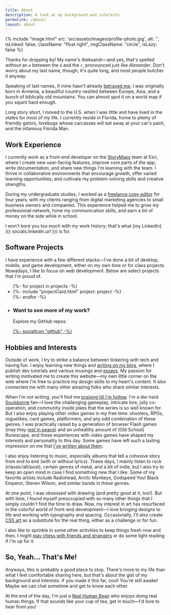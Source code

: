 ```yaml
---
title: About
description: A look at my background and interests.
permalink: /about/
layout: about
---
```


{% include "image.html" src: 'src/assets/images/profile-photo.jpg', alt: '', isLinked: false, className: "float right", imgClassName: "circle", isLazy: false %}

Thanks for dropping by! My name's Aleksandr—and yes, that's spelled *without* an `e` between the `d` and the `r`, pronounced just like *Alexander*. Don't worry about my last name, though; it's quite long, and most people butcher it anyway.

Speaking of last names, if mine hasn't already [betrayed me](http://www.armeniapedia.org/wiki/Armenian_Last_Names), I was originally born in Armenia, a beautiful country nestled between Europe, Asia, and a bunch of biblically old mountains. You can almost spot it on a world map if you squint hard enough.

Long story short, I moved to the U.S. when I was little and have lived in the states for most of my life. I currently reside in Florida, home to plenty of friendly gators, lovebugs whose carcasses will eat away at your car's paint, and the infamous Florida Man.

## Work Experience

I currently work as a front-end developer on the [StoryMaps](https://storymaps.arcgis.com/) team at Esri, where I create new user-facing features, improve core parts of the app, write documentation, and share new things I'm learning with the team. I thrive in collaborative environments that encourage growth, offer varied learning opportunities, and cultivate my problem-solving skills and creative strengths.

During my undergraduate studies, I worked as a [freelance copy editor](https://www.upwork.com/freelancers/~014eb3a95d4d1fd855?s=1110580753635725312) for four years, with my clients ranging from digital marketing agencies to small business owners and companies. This experience helped me to grow my professional network, hone my communication skills, and earn a bit of money on the side while in school.

I won't bore you too much with my work history; that's what [my LinkedIn]({{ socials.linkedin.url }}) is for.

## Software Projects

I have experience with a few different stacks—I've done a bit of desktop, mobile, and game development, either on my own time or for class projects. Nowadays, I like to focus on web development. Below are select projects that I'm proud of.

<ul class="col-wrap align-center">
  {%- for project in projects -%}
    <li class="project-wrapper">
      {%- include "projectCard.html" project: project -%}
    </li>
  {%- endfor -%}
  <li class="github-cta stack flex-center gap-0 text-center">
    <div>
      <h3 class="fs-base">Want to see more of my work?</h3>
      <p>Explore my GitHub repos:</p>
    </div>
    <a
      class="flex"
      aria-label="View my GitHub profile"
      href="https://github.com/AleksandrHovhannisyan?tab=repositories"
      >{%- socialIcon "github" -%}</a>
  </li>
</ul>

## Hobbies and Interests

Outside of work, I try to strike a balance between tinkering with tech and having fun. I enjoy learning new things and [writing on my blog](/blog/), where I publish dev tutorials and various musings and [essays](/tags/essay/). My passion for writing motivated me to create this website—my own little corner on the web where I'm free to practice my design skills to my heart's content. It also connected me with many other amazing folks who share similar interests.

When I'm not writing, you'll find me [praising till I'm hollow](https://www.youtube.com/watch?v=mp28JPs25ek). I'm a die-hard [Soulsborne](https://en.wikipedia.org/wiki/Souls_(series)) fan—I love the challenging gameplay, intricate lore, jolly co-operation, and community inside jokes that the series is so well known for. But I also enjoy playing other video games in my free time: shooters, RPGs, roguelikes, card games, platformers, and any odd combination of these genres. I was practically raised by a generation of browser Flash games (may they [rest in peace](/blog/rest-in-peace-flash/)) and an unhealthy amount of (Old School) Runescape, and these experiences with video games have shaped my interests and personality to this day. Some games have left such a lasting impression on me that [I've written about them](/tags/gaming/).

I also enjoy listening to music, especially albums that tell a cohesive story from end to end (with or without lyrics). These days, I mainly listen to rock (classic/alt/post), certain genres of metal, and a bit of indie, but I also try to keep an open mind in case I find something new that I like. Some of my favorite artists include Radiohead, Arctic Monkeys, Godspeed You! Black Emperor, Steven Wilson, and similar bands in these genres.

At one point, I was obsessed with drawing (and pretty good at it, too!). But with time, I found myself preoccupied with so many other things that I simply couldn't find the time to draw. Now, my interest in art has resurfaced in the colorful world of front-end development—I love bringing designs to life and working with typography and spacing. Occasionally, I'll also create [CSS art](/art/) as a substitute for the real thing, either as a challenge or for fun.

I also like to sprinkle in some other activities to keep things fresh now and then. I might [play chess with friends and strangers](https://www.chess.com/member/aleksandrhovhannisyan) or do some light reading if I'm up for it.

## So, Yeah... That's Me!

Anyways, this is probably a good place to stop. There's more to my life than what I feel comfortable sharing here, but that's about the gist of my background and interests. If you made it this far, cool! You're still awake! Maybe we can chat sometime and get to know each other.

At the end of the day, I'm just a [Real Human Bean](https://www.youtube.com/watch?v=-DSVDcw6iW8) who enjoys doing real human things. If that sounds like your cup of tea, get in touch—I'd love to hear from you!
